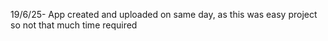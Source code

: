 19/6/25- App created and uploaded on same day, as this was easy project so not that much time required
